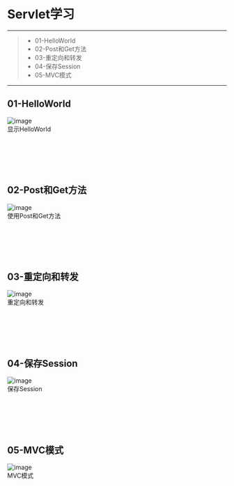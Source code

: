 # Servlet学习

------

> * 01-HelloWorld
> * 02-Post和Get方法
> * 03-重定向和转发
> * 04-保存Session
> * 05-MVC模式

------

## 01-HelloWorld<br>
![image](https://github.com/luguanxing/Web-Study/blob/master/Servlet/pictures/01.jpg?raw=true)<br>
显示HelloWorld
<br><br><br><br><br><br>


## 02-Post和Get方法<br>
![image](https://github.com/luguanxing/Web-Study/blob/master/Servlet/pictures/02.jpg?raw=true)<br>
使用Post和Get方法
<br><br><br><br><br><br>


## 03-重定向和转发<br>
![image](https://github.com/luguanxing/Web-Study/blob/master/Servlet/pictures/03.gif?raw=true)<br>
重定向和转发
<br><br><br><br><br><br>

## 04-保存Session<br>
![image](https://github.com/luguanxing/Web-Study/blob/master/Servlet/pictures/04.gif?raw=true)<br>
保存Session
<br><br><br><br><br><br>

## 05-MVC模式<br>
![image](https://github.com/luguanxing/Web-Study/blob/master/Servlet/pictures/05.gif?raw=true)<br>
MVC模式
